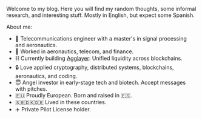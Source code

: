 Welcome to my blog. Here you will find my random thoughts, some informal research, and interesting stuff. Mostly in English, but expect some Spanish.

About me:

* 📡 Telecommunications engineer with a master's in signal processing and aeronautics.
* 💼 Worked in aeronautics, telecom, and finance.
* ⛓️ Currently building [Agglayer](https://www.agglayer.dev/): Unified liquidity across blockchains.
* 🔒 Love applied cryptography, distributed systems, blockchains, aeronautics, and coding.
* 😇 Angel investor in early-stage tech and biotech. Accept messages with pitches.
* 🇪🇺 Proudly European. Born and raised in 🇪🇸.
* 🇸🇪🇩🇰🇩🇪 Lived in these countries.
* ✈️ Private Pilot License holder.

